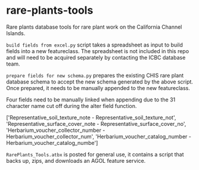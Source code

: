 # rare-plants-tools
Rare plants database tools for rare plant work on the California Channel Islands.

`build fields from excel.py` script takes a spreadsheet as input to build fields into a new featureclass.  The spreadsheet is not included in this repo and will need to be acquired separately by contacting the ICBC database team.


`prepare fields for new schema.py` prepares the existing CHIS rare plant database schema to accept the new schema generated by the above script. Once prepared, it needs to be manually appended to the new featureclass.


Four fields need to be manually linked when appending due to the 31 character name cut off during the alter field function.

 ['Representative_soil_texture_note - Representative_soil_texture_not',
  'Representative_surface_cover_note - Representative_surface_cover_no',
  'Herbarium_voucher_collector_number - Herbarium_voucher_collector_num',
  'Herbarium_voucher_catalog_number - Herbarium_voucher_catalog_numbe']


  `RarePlants_Tools.atbx` is posted for general use, it contains a script that backs up, zips, and downloads an AGOL feature service. 